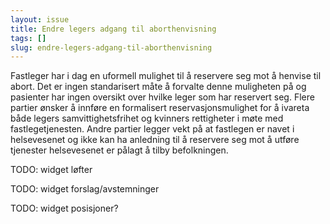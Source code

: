 ```yaml
---
layout: issue
title: Endre legers adgang til aborthenvisning
tags: []
slug: endre-legers-adgang-til-aborthenvisning
---
```


Fastleger har i dag en uformell mulighet til å reservere seg mot å henvise til abort. Det er ingen standarisert måte å forvalte denne muligheten på og pasienter har ingen oversikt over hvilke leger som har reservert seg. Flere partier ønsker å innføre en formalisert reservasjonsmulighet for å ivareta både legers samvittighetsfrihet og kvinners rettigheter i møte med fastlegetjenesten. Andre partier legger vekt på at fastlegen er navet i helsevesenet og ikke kan ha anledning til å reservere seg mot å utføre tjenester helsevesenet er pålagt å tilby befolkningen.

TODO: widget løfter

TODO: widget forslag/avstemninger

TODO: widget posisjoner?

